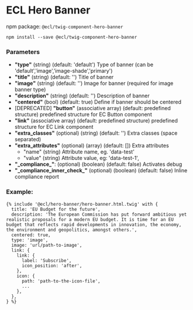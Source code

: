 # ECL Hero Banner

npm package: `@ecl/twig-component-hero-banner`

```shell
npm install --save @ecl/twig-component-hero-banner
```

### Parameters

- **"type"** (string) (default: 'default') Type of banner (can be 'default','image','image-shade','primary')
- **"title"** (string) (default: '') Title of banner
- **"image"** (string) (default: '') Image for banner (required for image banner type)
- **"description"** (string) (default: '') Description of banner
- **"centered"** (bool) (default: true) Define if banner should be centered
- [DEPRECATED] **"button"** (associative array) (default: predefined structure) predefined structure for EC Button component
- **"link"** (associative array) (default: predefined structure) predefined structure for EC Link component
- **"extra_classes"** (optional) (string) (default: '') Extra classes (space separated)
- **"extra_attributes"** (optional) (array) (default: []) Extra attributes
  - "name" (string) Attribute name, eg. 'data-test'
  - "value" (string) Attribute value, eg: 'data-test-1',
- **"\_compliance\_"**: (optional) (boolean) (default: false) Activates debug
- **"\_compliance_inner_check\_"** (optional) (boolean) (default: false) Inline compliance report

### Example:

<!-- prettier-ignore -->
```twig
{% include '@ecl/hero-banner/hero-banner.html.twig' with {  
  title: 'EU Budget for the future',  
  description: 'The European Commission has put forward ambitious yet realistic proposals for a modern EU budget. It is time for an EU budget that reflects rapid developments in innovation, the economy, the environment and geopolitics, amongst others.',  
  centered: true,  
  type: 'image',  
  image: 'url/path-to-image',  
  link: {  
    link: {  
      label: 'Subscribe',  
      icon_position: 'after',  
    },  
    icon: {  
      path: 'path-to-the-icon-file',  
      ...  
    },  
  },  
} %}
```
